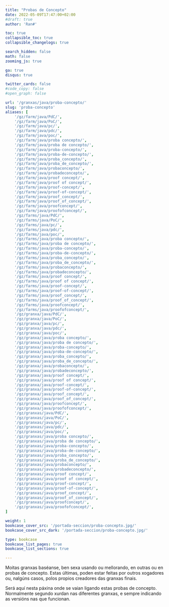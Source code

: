 ```yaml
---
title: "Probas de Concepto"
date: 2022-05-09T17:47:00+02:00
#draft: true
author: 'Ran#'

toc: true
collapsible_toc: true
collapsible_changelogs: true

search_hidden: false
math: false
zooming_js: true

ga: true
disqus: true

twitter_cards: false
#code_copy: false
#open_graph: false

url: '/granxas/java/proba-concepto/'
slug: 'proba-concepto'
aliases: [
    '/gz/farm/java/PdC/',
    '/gz/farm/java/PoC/',
    '/gz/farm/java/pc/',
    '/gz/farm/java/pdc/',
    '/gz/farm/java/poc/',
    '/gz/farm/java/proba concepto/',
    '/gz/farm/java/proba de concepto/',
    '/gz/farm/java/proba-concepto/',
    '/gz/farm/java/proba-de-concepto/',
    '/gz/farm/java/proba_concepto/',
    '/gz/farm/java/proba_de_concepto/',
    '/gz/farm/java/probaconcepto/',
    '/gz/farm/java/probadeconcepto/',
    '/gz/farm/java/proof concept/',
    '/gz/farm/java/proof of concept/',
    '/gz/farm/java/proof-concept/',
    '/gz/farm/java/proof-of-concept/',
    '/gz/farm/java/proof_concept/',
    '/gz/farm/java/proof_of_concept/',
    '/gz/farm/java/proofconcept/',
    '/gz/farm/java/proofofconcept/',
    '/gz/farms/java/PdC/',
    '/gz/farms/java/PoC/',
    '/gz/farms/java/pc/',
    '/gz/farms/java/pdc/',
    '/gz/farms/java/poc/',
    '/gz/farms/java/proba concepto/',
    '/gz/farms/java/proba de concepto/',
    '/gz/farms/java/proba-concepto/',
    '/gz/farms/java/proba-de-concepto/',
    '/gz/farms/java/proba_concepto/',
    '/gz/farms/java/proba_de_concepto/',
    '/gz/farms/java/probaconcepto/',
    '/gz/farms/java/probadeconcepto/',
    '/gz/farms/java/proof concept/',
    '/gz/farms/java/proof of concept/',
    '/gz/farms/java/proof-concept/',
    '/gz/farms/java/proof-of-concept/',
    '/gz/farms/java/proof_concept/',
    '/gz/farms/java/proof_of_concept/',
    '/gz/farms/java/proofconcept/',
    '/gz/farms/java/proofofconcept/',
    '/gz/granxa/java/PdC/',
    '/gz/granxa/java/PoC/',
    '/gz/granxa/java/pc/',
    '/gz/granxa/java/pdc/',
    '/gz/granxa/java/poc/',
    '/gz/granxa/java/proba concepto/',
    '/gz/granxa/java/proba de concepto/',
    '/gz/granxa/java/proba-concepto/',
    '/gz/granxa/java/proba-de-concepto/',
    '/gz/granxa/java/proba_concepto/',
    '/gz/granxa/java/proba_de_concepto/',
    '/gz/granxa/java/probaconcepto/',
    '/gz/granxa/java/probadeconcepto/',
    '/gz/granxa/java/proof concept/',
    '/gz/granxa/java/proof of concept/',
    '/gz/granxa/java/proof-concept/',
    '/gz/granxa/java/proof-of-concept/',
    '/gz/granxa/java/proof_concept/',
    '/gz/granxa/java/proof_of_concept/',
    '/gz/granxa/java/proofconcept/',
    '/gz/granxa/java/proofofconcept/',
    '/gz/granxas/java/PdC/',
    '/gz/granxas/java/PoC/',
    '/gz/granxas/java/pc/',
    '/gz/granxas/java/pdc/',
    '/gz/granxas/java/poc/',
    '/gz/granxas/java/proba concepto/',
    '/gz/granxas/java/proba de concepto/',
    '/gz/granxas/java/proba-concepto/',
    '/gz/granxas/java/proba-de-concepto/',
    '/gz/granxas/java/proba_concepto/',
    '/gz/granxas/java/proba_de_concepto/',
    '/gz/granxas/java/probaconcepto/',
    '/gz/granxas/java/probadeconcepto/',
    '/gz/granxas/java/proof concept/',
    '/gz/granxas/java/proof of concept/',
    '/gz/granxas/java/proof-concept/',
    '/gz/granxas/java/proof-of-concept/',
    '/gz/granxas/java/proof_concept/',
    '/gz/granxas/java/proof_of_concept/',
    '/gz/granxas/java/proofconcept/',
    '/gz/granxas/java/proofofconcept/',
]

weight: 1
bookcase_cover_src: '/portada-seccion/proba-concepto.jpg/'
bookcase_cover_src_dark: '/portada-seccion/proba-concepto.jpg/'

type: bookcase
bookcase_list_pages: true
bookcase_list_sections: true

---
```


Moitas granxas baséanse, ben sexa usando ou mellorando, en outras ou en probas de concepto.
Estas últimas, poden estar feitas por outros xogadores ou, nalgúns casos, polos propios creadores das granxas finais.

Será aquí nesta páxina onde se vaian ligando estas probas de concepto.
Normalmente segundo xurdan nas diferentes granxas, e sempre indicando as versións nas que funcionan.
